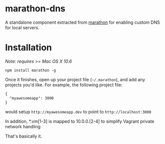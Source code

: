 # marathon-dns

A standalone component extracted from [marathon](https://github.com/davewasmer/marathon) for enabling custom DNS for local servers. 

# Installation

_Note: requires >= Mac OS X 10.6_

    npm install marathon -g

Once it finishes, open up your project file (`~/.marathon`), and add any projects you'd like. For example, the following project file:

    {
      "myawesomeapp": 3000 
    }

would setup `http://myawesomeapp.dev` to point to `http://localhost:3000`

In addition, \*.vm[1-3] is mapped to 10.0.0.[2-4] to simplify Vagrant private network handling

That's basically it.
